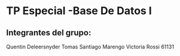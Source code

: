 # TP Especial -Base De Datos I

## Integrantes del grupo:
Quentin Deleersnyder
Tomas Santiago Marengo
Victoria Rossi           61131 




